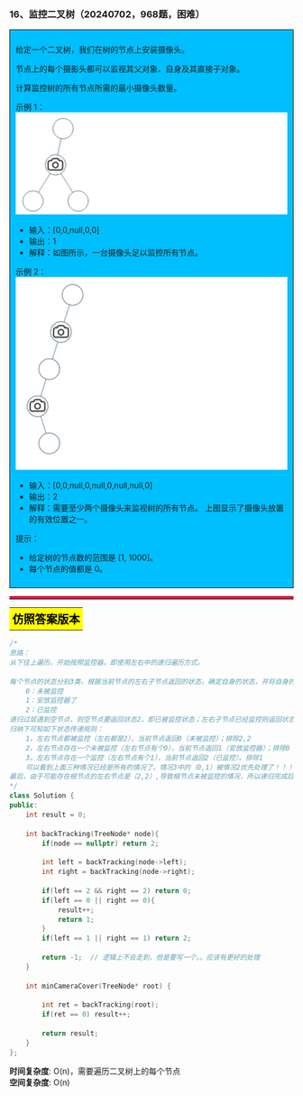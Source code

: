 ### 16、监控二叉树（20240702，968题，困难）
<div style="border: 1px solid black; padding: 10px; background-color: #00BFFF;">

  给定一个二叉树，我们在树的节点上安装摄像头。 

  节点上的每个摄影头都可以监视其父对象、自身及其直接子对象。 
   
  计算监控树的所有节点所需的最小摄像头数量。

示例 1：
![alt text](image/image.png)


- 输入：[0,0,null,0,0]
- 输出：1
- 解释：如图所示，一台摄像头足以监控所有节点。

示例 2：
![alt text](image/image-1.png)


- 输入：[0,0,null,0,null,0,null,null,0]
- 输出：2
- 解释：需要至少两个摄像头来监视树的所有节点。 上图显示了摄像头放置的有效位置之一。
  
提示：

- 给定树的节点数的范围是 [1, 1000]。
- 每个节点的值都是 0。
  </p>
</div>


<hr style="border-top: 5px solid #DC143C;">

<table>
  <tr>
    <td bgcolor="Yellow" style="padding: 5px; border: 0px solid black;">
      <span style="font-weight: bold; font-size: 20px;color: black;">
      仿照答案版本
      </span>
    </td>
  </tr>
</table>

```C++
/*
思路：
从下往上遍历，开始按照监控器。即使用左右中的递归遍历方式。

每个节点的状态分别3类，根据当前节点的左右子节点返回的状态，确定自身的状态，并将自身的状态传给上一层。
    0：未被监控
    1：安放监控器了
    2：已监控
递归过层遇到空节点，则空节点要返回状态2，即已被监控状态；左右子节点已经监控则返回状态0，表示未监控。这样方便叶子节点的父节点安装监控（返回状态1）
归纳下可知如下状态传递规则：
    1，左右节点都被监控（左右都是2），当前节点返回0（未被监控）；排除2,2
    2，左右节点存在一个未被监控（左右节点有个0），当前节点返回1（安放监控器）；排除0
    3，左右节点存在一个监控（左右节点有个1），当前节点返回2（已监控）。排除1
    可以看到上面三种情况已经是所有的情况了。情况3中的（0,1）被情况2优先处理了！！！
最后，由于可能存在根节点的左右节点是（2,2）,导致根节点未被监控的情况，所以递归完成后，需要判断根节点！！！
*/
class Solution {
public:
    int result = 0;

    int backTracking(TreeNode* node){
        if(node == nullptr) return 2;

        int left = backTracking(node->left);
        int right = backTracking(node->right);

        if(left == 2 && right == 2) return 0;
        if(left == 0 || right == 0){
            result++;
            return 1;
        }
        if(left == 1 || right == 1) return 2;

        return -1;  // 逻辑上不会走到，但是要写一个。。应该有更好的处理
    }

    int minCameraCover(TreeNode* root) {

        int ret = backTracking(root);
        if(ret == 0) result++;

        return result;
    }
};

```
**时间复杂度**: O(n)，需要遍历二叉树上的每个节点  
**空间复杂度**: O(n)